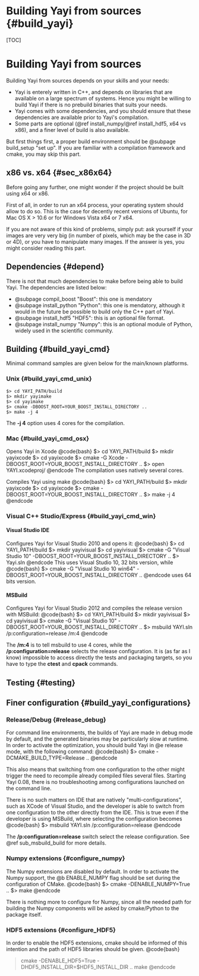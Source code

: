 Building Yayi from sources {#build_yayi}
==========================

[TOC]

Building Yayi from sources
==========================



Building Yayi from sources depends on your skills and your needs:
- Yayi is enterely written in C++, and depends on libraries that are
available on a large spectrum of systems. Hence you might be willing to build Yayi if there is no prebuild binaries that suits your needs. 
- Yayi comes with some dependencies, and you should ensure that these dependencies are available prior to Yayi's compilation. 
- Some parts are optional (@ref install_numpy/@ref install_hdf5, x64 vs x86), and a finer level of build is also available. 

But first things first, a proper build environment should be @subpage build_setup "set up". If you are familiar with a compilation framework and cmake, you may
skip this part. 

x86 vs. x64 {#sec_x86x64}
-----------


Before going any further, one might wonder if the project should be built using x64 or x86. 

First of all, in order to run an x64 process, your operating system should allow to do so. 
This is the case for decently recent versions of Ubuntu, for Mac OS X > 10.6 or for Windows Vista x64 or 7 x64.

If you are not aware of this kind of problems, simply put: ask yourself if your images are very very big (in number of pixels, which may be the case in 3D or 4D), 
or you have to manipulate many images. If the answer is yes, you might consider reading this part. 


Dependencies {#depend}
------------ 

There is not that much dependencies to make before being able to build Yayi. The dependencies are listed below:
- @subpage compil_boost "Boost": this one is mendatory
- @subpage install_python "Python": this one is mendatory, although it would in the future be possible to build only the C++ part of Yayi.
- @subpage install_hdf5 "HDF5": this is an optional file format.
- @subpage install_numpy "Numpy": this is an optional module of Python, widely used in the scientific community.



Building {#build_yayi_cmd}
-------- 

Minimal command samples are given below for the main/known platforms.

### Unix {#build_yayi_cmd_unix}

~~~~~~~~~~~~~~~~~~~~~{.sh}
$> cd YAYI_PATH/build
$> mkdir yayimake
$> cd yayimake
$> cmake -DBOOST_ROOT=YOUR_BOOST_INSTALL_DIRECTORY ..
$> make -j 4
~~~~~~~~~~~~~~~~~~~~~

The <b>-j 4</b> option uses 4 cores for the compilation.

### Mac {#build_yayi_cmd_osx}

Opens Yayi in Xcode
@code{bash}
$> cd YAYI_PATH/build
$> mkdir yayixcode
$> cd yayixcode
$> cmake -G Xcode -DBOOST_ROOT=YOUR_BOOST_INSTALL_DIRECTORY ..
$> open YAYI.xcodeproj/
@endcode
The compilation uses natively several cores.

Compiles Yayi using make
@code{bash}
$> cd YAYI_PATH/build
$> mkdir yayixcode
$> cd yayixcode
$> cmake -DBOOST_ROOT=YOUR_BOOST_INSTALL_DIRECTORY ..
$> make -j 4
@endcode


### Visual C++ Studio/Express {#build_yayi_cmd_win}

#### Visual Studio IDE
Configures Yayi for Visual Studio 2010 and opens it:
@code{bash}
$> cd YAYI_PATH/build
$> mkdir yayivisual
$> cd yayivisual
$> cmake -G "Visual Studio 10" -DBOOST_ROOT=YOUR_BOOST_INSTALL_DIRECTORY ..
$> Yayi.sln
@endcode
This uses Visual Studio 10, 32 bits version, while
@code{bash}
$> cmake -G "Visual Studio 10 win64" -DBOOST_ROOT=YOUR_BOOST_INSTALL_DIRECTORY ..
@endcode
uses 64 bits version.

#### MSBuild
Configures Yayi for Visual Studio 2012 and compiles the release version with MSBuild:
@code{bash}
$> cd YAYI_PATH/build
$> mkdir yayivisual
$> cd yayivisual
$> cmake -G "Visual Studio 10" -DBOOST_ROOT=YOUR_BOOST_INSTALL_DIRECTORY ..
$> msbuild YAYI.sln /p:configuration=release /m:4
@endcode

The <b>/m:4</b> is to tell msbuild to use 4 cores, while the <b>/p:configuration=release</b> selects the release configuration. 
It is (as far as I know) impossible to access directly the tests and packaging targets, so you have to type the <b>ctest</b> and <b>cpack</b> commands. 


Testing {#testing}
-------


Finer configuration {#build_yayi_configurations}
-------------------


### Release/Debug {#release_debug}
For command line environments, the builds of Yayi are made in debug mode by default, and the generated binaries may be particularly slow at runtime. 
In order to activate the optimization, you should build Yayi in @e release mode, with the following command:
@code{bash}
$> cmake -DCMAKE_BUILD_TYPE=Release ..
@endcode

This also means that switching from one configuration to the other might trigger the need to recompile already compiled files several files.
Starting Yayi 0.08, there is no troubleshooting among configurations launched on the command line. 

There is no such matters on IDE that are natively "multi-configurations", such as XCode of Visual Studio, and the developer is able to switch from one configuration 
to the other directly from the IDE. This is true even if the developer is using MSBuild, where selecting the configuration becomes 
@code{bash}
$> msbuild YAYI.sln /p:configuration=release
@endcode

The <b>/p:configuration=release</b> switch select the release configuration. See @ref sub_msbuild_build for more details.

### Numpy extensions {#configure_numpy}

The Numpy extensions are disabled by default. In order to activate the Numpy support, the @b ENABLE_NUMPY flag should be set
during the configuration of CMake. 
@code{bash}
$> cmake -DENABLE_NUMPY=True ..
$> make
@endcode

There is nothing more to configure for Numpy, since all the needed path for building the Numpy components will be asked by cmake/Python to the package itself.

### HDF5 extensions {#configure_HDF5}

In order to enable the HDF5 extensions, cmake should be informed of this intention and the path of HDF5 libraries should be given. 
@code{bash}
> cmake -DENABLE_HDF5=True -DHDF5_INSTALL_DIR=$HDF5_INSTALL_DIR ..
> make
@endcode
